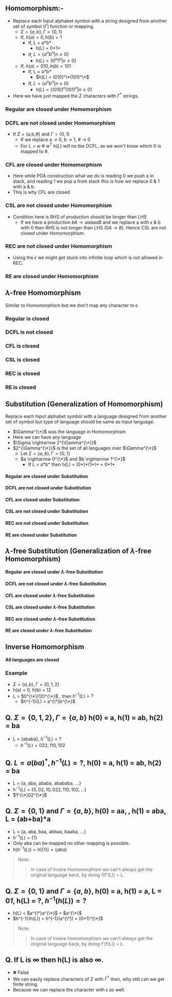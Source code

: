 ## Homomorphism:-
- Replace each Input alphabet symbol with a string designed from another set of symbol ($\Gamma$) function or mapping.
  - $\Sigma = \{a,b\}, \Gamma = \{0,1\}$
  - If, $h(a) = 0, h(b) = 1$
    - If, L = a\*b\*
      - h(L) = 0\*1\*
    - If, $L = \{a^nb^n | n \geq 0\}$
      - $h(L) = \{0^n1^n | n \geq 0\}$
  - If, $h(a) = 010, h(b) = 101$
    - If, L = a\*b\*
      - $h(L) = (010)^\*(101)^\*$
    - If, $L = \{a^nb^n | n \geq 0\}$
      - $h(L) = \{(010)^n(101)^n | n \geq 0\}$
- Here we have just mapped the $\Sigma$ characters with $\Gamma^*$ strings.

### Regular are closed under Homomorphism
### DCFL are not closed under Homomorphism

- If $\Sigma$ = \{a,b,\#\} and $\Gamma = \{0,1\}$
  - If we replace a $\rightarrow$ 0, b $\rightarrow$ 1, \# $\rightarrow$ 0
  - For L = $w$ # $w^T$ $h(L)$ will no tbe DCFL, as we won't know which 0 is mapped to #.

### CFL are closed under Homomorphism

- Here while PDA construction what we do is reading 0 we push a in stack, and reading 1 we pop a from stack this is how we replace 0 & 1 with a & b.
- This is why CFL are closed

### CSL are not closed under Homomorphism

- Condition here is RHS of production should be longer than LHS
  - If we have a production $bA \rightarrow aaaaaB$ and we replace a with $\epsilon$  & b with 0 then RHS is not longer than LHS ($0A \rightarrow B$). Hence CSL are not closed under Homomorphism.
### REC are not closed under Homomorphism

- Using the $\epsilon$ we might get stuck into infinite loop which is not allowed in REC. 
### RE are closed under Homomorphism

## $\lambda$-free Homomorphism

Similar to Homomorphism but we don't map any character to $\epsilon$.
### Regular is closed
### DCFL is not closed
### CFL is closed
### CSL is closed
### REC is closed
### RE is closed

## Substitution (Generalization of Homomorphism)
Replace each Input alphabet symbol with a language designed from another set of symbol but type of language should be same as input language.
- $\Gamma^{\*}$ was the language in Homomorphism
- Here we can have any language 
- $\Sigma \rightarrow 2^{\Gamma^{\*}}$
- $2^{\Gamma^{\*}}$ is the set of all languages over $\Gamma^{\*}$
  - Let $\Sigma = \{a,b\}, \Gamma = \{0,1\}$
  - $a \rightarrow 0^{\*}$ and $b \rightarrow 1^{\*}$
    - If L = a\*b\* then h(L) = (0\*)\*(1\*)\* = 0\*1\*

#### Regular are closed under Substitution
#### DCFL are not closed under Substitution
#### CFL are closed under Substitution
#### CSL are not closed under Substitution
#### REC are not closed under Substitution
#### RE are closed under Substitution

## $\lambda$-free Substitution (Generalization of $\lambda$-free Homomorphism)
#### Regular are closed under $\lambda$-free Substitution
#### DCFL are not closed under $\lambda$-free Substitution
#### CFL are closed under $\lambda$-free Substitution
#### CSL are closed under $\lambda$-free Substitution
#### REC are closed under $\lambda$-free Substitution
#### RE are closed under $\lambda$-free Substitution

## Inverse Homomorphism
#### All languages are closed

### Example
- $\Sigma = \{a,b\}, \Gamma = \{0,1,2\}$
- h(a) = 0, h(b) = 12
- L = $0^{\*}(12)^{\*}$ , then $h^{-1}(L) = ?$
  - $h^{-1}(L) = a^{\*}b^{\*}$

## Q. $\Sigma = \{0,1,2\}, \Gamma = \{a,b\}$ h(0) = a, h(1) = ab, h(2) = ba
- L = {ababa}, $h^{-1}(L) = ?$
  - $h^{-1}(L) = {022,110,102}$

## Q. $L = a(ba)^*, h^{-1}(L) = ?$, h(0) = a, h(1) = ab, h(2) = ba
- L = {a, aba, ababa, abababa, ...}
- $h^{-1}(L) = \{0, 02, 10, 022, 110, 102, ...\}$
- $1^{\*}02^{\*}$

## Q. $\Sigma = \{0,1\}$ and $\Gamma = \{a,b\}$, h(0) = aa, , h(1) = aba, L = (ab+ba)*a
- L = {a, aba, baa, abbaa, baaba, ...}
- $h^{-1}(L) = \{1\}$
- Only aba can be mapped no other mapping is possible.
- $h(h^{-1}(L)) = h(\{1\}) = \{aba\}$

> Note:
>> In case of Invere Homomorphism we can't always get the original language back, by doing f(f'(L)) = L.

## Q. $\Sigma = \{0,1\}$ and $\Gamma = \{a,b\}$, h(0) = a, h(1) = a, L = 0*1*, h(L) = ?, $h^{-1}(h(L)) = ?$
- h(L) = $a^{\*}a^{\*}$ = $a^{\*}$
- $h^{-1}(h(L)) = h^{-1}(a^{\*}) = (0+1)^{\*}$

> Note:
>> In case of Invere Homomorphism we can't always get the original language back, by doing f'(f(L)) = L.

## Q. If L is $\infty$ then h(L) is also $\infty$.
- ❌ False
- We can easily replace characters of $\Sigma$ with $\Gamma^*$ then, why still can we get finite string.
- Because we can replace the character with $\epsilon$ as well.
